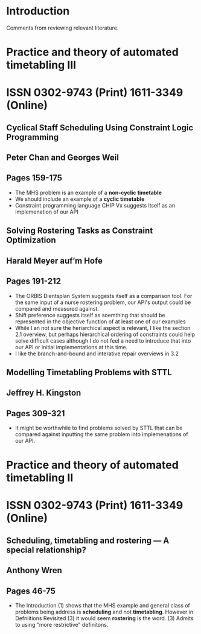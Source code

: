 # Introduction #

Comments from reviewing relevant literature.

# Practice and theory of automated timetabling III #
# ISSN 0302-9743 (Print) 1611-3349 (Online) #

## Cyclical Staff Scheduling Using Constraint Logic Programming ##
## Peter Chan and Georges Weil ##
## Pages 159-175 ##

  * The MHS problem is an example of a **non-cyclic timetable**
  * We should include an example of a **cyclic timetable**
  * Constraint programming language CHIP Vx suggests itself as an implemenation of our API

## Solving Rostering Tasks as Constraint Optimization ##
## Harald Meyer auf’m Hofe ##
## Pages 191-212 ##

  * The ORBIS Dientsplan System suggests itself as a comparison tool. For the same input of a nurse rostering problem, our API's output could be compared and measured against.
  * Shift preference suggests itself as soemthing that should be represented in the objective function of at least one of our examples
  * While I an not sure the heriarchical aspect is relevant, I like the section 2.1 overview, but perhaps hierarchical ordering of constraints could help solve difficult cases although I do not feel a need to introduce that into our API or initial implementations at this time.
  * I like the branch-and-bound and interative repair overviews in 3.2

## Modelling Timetabling Problems with STTL ##
## Jeffrey H. Kingston ##
## Pages 309-321 ##

  * It might be worthwhile to find problems solved by STTL that can be compared against inputting the same problem into implemenations of our API.

# Practice and theory of automated timetabling II #
# ISSN 0302-9743 (Print) 1611-3349 (Online) #

## Scheduling, timetabling and rostering — A special relationship? ##
## Anthony Wren ##
## Pages 46-75 ##

  * The Introduction (1) shows that the MHS example and general class of problems being address is **scheduling** and not **timetabling**. However in Defniitions Revisited (3) it would seem **rostering** is the word. (3) Admits to using "more restrictive" definitons.